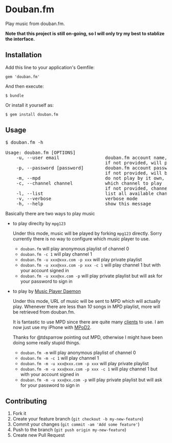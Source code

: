 # Douban.fm

Play music from douban.fm.

__Note that this project is still on-going, so I will only try my best to stablize the interface.__

## Installation

Add this line to your application's Gemfile:

    gem 'douban.fm'

And then execute:

    $ bundle

Or install it yourself as:

    $ gem install douban.fm

## Usage

<pre>
$ douban.fm -h

Usage: douban.fm [OPTIONS]
    -u, --user email                 douban.fm account name, normally an email address
                                     if not provided, will play anonymous playlist
    -p, --password [password]        douban.fm account password
                                     if not provided, will be asked
    -m, --mpd                        do not play by it own, send playlist to Music Player Daemon
    -c, --channel channel            which channel to play
                                     if not provided, channel 0 will be selected but who knows what it is
    -l, --list                       list all available channels
    -v, --verbose                    verbose mode
    -h, --help                       show this message
</pre>

Basically there are two ways to play music

* to play direclty by `mpg123`

    Under this mode, music will be played by forking `mpg123` directly. Sorry currently there is no way to configure which music player to use.

    * `douban.fm` will play anonymous playlist of channel 0
    * `douban.fm -c 1` will play channel 1
    * `douban.fm -u xxx@xxx.com -p xxx` will play private playlist
    * `douban.fm -u xxx@xxx.com -p xxx -c 1` will play channel 1 but with your account signed in
    * `douban.fm -u xxx@xx.com -p` will play private playlist but will ask for your password to sign in

* to play by [Music Player Daemon](http://mpd.wikia.com/wiki/Music_Player_Daemon_Wiki)

    Under this mode, URL of music will be sent to MPD which will actually play. Whenever there are less than _10_ songs in MPD playlist, more will be retrieved from douban.fm.

    It is fantastic to use MPD since there are quite many [clients](http://mpd.wikia.com/wiki/Clients) to use. I am now just use my iPhone with [MPoD2](http://mpd.wikia.com/wiki/Client:MPoD2).

    Thanks for @tdsparrow pointing out MPD, otherwise I might have been doing some really stupid things.

    * `douban.fm -m` will play anonymous playlist of channel 0
    * `douban.fm -m -c 1` will play channel 1
    * `douban.fm -m -u xxx@xxx.com -p xxx` will play private playlist
    * `douban.fm -m -u xxx@xxx.com -p xxx -c 1` will play channel 1 but with your account signed in
    * `douban.fm -m -u xxx@xx.com -p` will play private playlist but will ask for your password to sign in

## Contributing

1. Fork it
2. Create your feature branch (`git checkout -b my-new-feature`)
3. Commit your changes (`git commit -am 'Add some feature'`)
4. Push to the branch (`git push origin my-new-feature`)
5. Create new Pull Request
